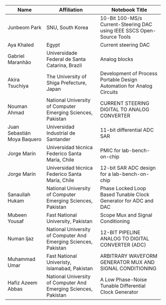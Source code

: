 | Name        | Affiliation                                                     | Notebook Title                                                          |  
| ----------- | --------------------------------------------------------------- | ----------------------------------------------------------------------- |
| Junbeom Park | SNU,	South Korea | 10-Bit 100-MS/s Current-Steering DAC using IEEE SSCS Open-Source Tools |
| Aya Khaled | Egypt | Current steering DAC |
| Gabriel Maranhão | Universidade Federal de Santa Catarina, Brazil | Analog blocks |
| Akira Tsuchiya |The University of Shiga Prefecture, Japan | Development of Process Portable Design Automation for Analog Circuits |
| Nouman Ahmad | National University of Computer Emerging Sciences, Pakistan | CURRENT STEERING DIGITAL TO ANALOG CONVERTER |
| Juan Sebastián Moya Baquero | Universidad Industrial de Santander | 11-bit differential ADC SAR |
| Jorge Marín | Universidad técnica Federico Santa María, Chile | PMIC for lab-bench-on-chip |
| Jorge Marín | Universidad técnica Federico Santa María, Chile | 12-bit SAR ADC design for a lab-bench-on-chip |
| Sanaullah Hukam | National University of Computer Emerging Sciences, Pakistan | Phase Locked Loop Based Tunable Clock Generator for ADC and DAC |
| Mubeen Yousaf | Fast National University, Pakistan | Scope Mux and Signal Conditioning |
| Numan Ijaz | National University of Computer And Emerging Sciences, Pakistan | 12-BIT PIPELINE ANALOG TO DIGITAL CONVERTER (ADC) |
| Muhammad Umar | Fast National Univeristy, Islamabad, Pakistan | ARBITRARY WAVEFORM GENERATOR MUX AND SIGNAL CONDITIONING |
| Hafiz Azeem Abbas | National University of Computer And Emerging Sciences, Pakistan | A Low Phase-Noise Tunable Differential Clock Generator |
